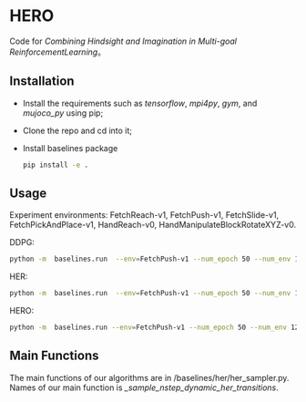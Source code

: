 # HERO
Code for *Combining  Hindsight  and  Imagination  in  Multi-goal  ReinforcementLearning*。



## Installation
- Install the requirements such as *tensorflow*, *mpi4py*, *gym*, and *mujoco_py* using pip;

- Clone the repo and cd into it;

- Install baselines package
    ```bash
    pip install -e .
    ```


## Usage
Experiment environments: FetchReach-v1, FetchPush-v1, FetchSlide-v1, FetchPickAndPlace-v1, HandReach-v0,  HandManipulateBlockRotateXYZ-v0.

DDPG:
```bash
python -m  baselines.run  --env=FetchPush-v1 --num_epoch 50 --num_env 12 --noher True --log_path=~/logs/FetchPush_env12/ --save_path=~/ddpg/fetchpush/
```
HER:
```bash
python -m  baselines.run  --env=FetchPush-v1 --num_epoch 50 --num_env 12 --log_path=~/logs/FetchPush_env12/ --save_path=~/her/fetchpush/
```

HERO:
```bash
python -m  baselines.run --env=FetchPush-v1 --num_epoch 50 --num_env 12  --n_step 2 --mode dynamic --alpha 0.4 --log_path=~/logs/FetchPush_env12_nstep_2/ --save_path=~/policies/mmher/fetchpush/
```

## Main Functions
The main functions of our algorithms are in /baselines/her/her_sampler.py. Names of our main function is *_sample_nstep_dynamic_her_transitions*.
